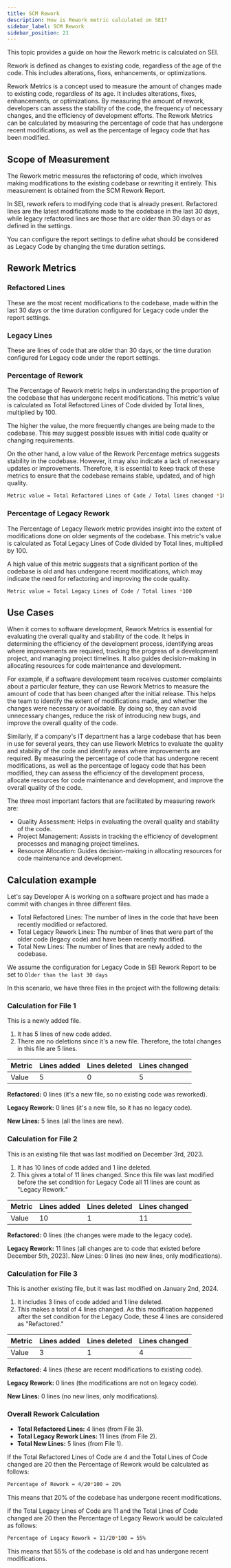 ```yaml
---
title: SCM Rework
description: How is Rework metric calculated on SEI?
sidebar_label: SCM Rework
sidebar_position: 21
---
```


This topic provides a guide on how the Rework metric is calculated on SEI.

Rework is defined as changes to existing code, regardless of the age of the code. This includes alterations, fixes, enhancements, or optimizations. 

Rework Metrics is a concept used to measure the amount of changes made to existing code, regardless of its age. It includes alterations, fixes, enhancements, or optimizations. By measuring the amount of rework, developers can assess the stability of the code, the frequency of necessary changes, and the efficiency of development efforts. The Rework Metrics can be calculated by measuring the percentage of code that has undergone recent modifications, as well as the percentage of legacy code that has been modified.

## Scope of Measurement

The Rework metric measures the refactoring of code, which involves making modifications to the existing codebase or rewriting it entirely. This measurement is obtained from the SCM Rework Report.

In SEI, rework refers to modifying code that is already present. Refactored lines are the latest modifications made to the codebase in the last 30 days, while legacy refactored lines are those that are older than 30 days or as defined in the settings. 

You can configure the report settings to define what should be considered as Legacy Code by changing the time duration settings.

## Rework Metrics

### Refactored Lines

These are the most recent modifications to the codebase, made within the last 30 days or the time duration configured for Legacy code under the report settings.

### Legacy Lines

These are lines of code that are older than 30 days, or the time duration configured for Legacy code under the report settings.

### Percentage of Rework

The Percentage of Rework metric helps in understanding the proportion of the codebase that has undergone recent modifications. This metric's value is calculated as Total Refactored Lines of Code divided by Total lines, multiplied by 100. 

The higher the value, the more frequently changes are being made to the codebase. This may suggest possible issues with initial code quality or changing requirements.

On the other hand, a low value of the Rework Percentage metrics suggests stability in the codebase. However, it may also indicate a lack of necessary updates or improvements. Therefore, it is essential to keep track of these metrics to ensure that the codebase remains stable, updated, and of high quality.

```bash
Metric value = Total Refactored Lines of Code / Total lines changed *100
```

### Percentage of Legacy Rework

The Percentage of Legacy Rework metric provides insight into the extent of modifications done on older segments of the codebase. This metric's value is calculated as Total Legacy Lines of Code divided by Total lines, multiplied by 100. 

A high value of this metric suggests that a significant portion of the codebase is old and has undergone recent modifications, which may indicate the need for refactoring and improving the code quality.

```bash
Metric value = Total Legacy Lines of Code / Total lines *100
```

## Use Cases

When it comes to software development, Rework Metrics is essential for evaluating the overall quality and stability of the code. It helps in determining the efficiency of the development process, identifying areas where improvements are required, tracking the progress of a development project, and managing project timelines. It also guides decision-making in allocating resources for code maintenance and development.

For example, if a software development team receives customer complaints about a particular feature, they can use Rework Metrics to measure the amount of code that has been changed after the initial release. This helps the team to identify the extent of modifications made, and whether the changes were necessary or avoidable. By doing so, they can avoid unnecessary changes, reduce the risk of introducing new bugs, and improve the overall quality of the code.

Similarly, if a company's IT department has a large codebase that has been in use for several years, they can use Rework Metrics to evaluate the quality and stability of the code and identify areas where improvements are required. By measuring the percentage of code that has undergone recent modifications, as well as the percentage of legacy code that has been modified, they can assess the efficiency of the development process, allocate resources for code maintenance and development, and improve the overall quality of the code.

The three most important factors that are facilitated by measuring rework are:

* Quality Assessment: Helps in evaluating the overall quality and stability of the code.
* Project Management: Assists in tracking the efficiency of development processes and managing project timelines.
* Resource Allocation: Guides decision-making in allocating resources for code maintenance and development.

## Calculation example

Let's say Developer A is working on a software project and has made a commit with changes in three different files.

* Total Refactored Lines: The number of lines in the code that have been recently modified or refactored.
* Total Legacy Rework Lines: The number of lines that were part of the older code (legacy code) and have been recently modified.
* Total New Lines: The number of lines that are newly added to the codebase.

We assume the configuration for Legacy Code in SEI Rework Report to be set to `Older than the last 30 days`

In this scenario, we have three files in the project with the following details:

### Calculation for File 1

This is a newly added file.

   1. It has 5 lines of new code added.
   2. There are no deletions since it's a new file. Therefore, the total changes in this file are 5 lines.

| Metric | Lines added | Lines deleted | Lines changed |
| - | - | - | - | 
| Value | 5 | 0 | 5 |

**Refactored:** 0 lines (it's a new file, so no existing code was reworked).

**Legacy Rework:** 0 lines (it's a new file, so it has no legacy code).

**New Lines:** 5 lines (all the lines are new).

### Calculation for File 2

This is an existing file that was last modified on December 3rd, 2023.

   1. It has 10 lines of code added and 1 line deleted.
   2. This gives a total of 11 lines changed. Since this file was last modified before the set condition for Legacy Code all 11 lines are count as "Legacy Rework."

| Metric | Lines added | Lines deleted | Lines changed |
| - | - | - | - | 
| Value | 10 | 1 | 11 |

**Refactored:** 0 lines (the changes were made to the legacy code).

**Legacy Rework:** 11 lines (all changes are to code that existed before December 5th, 2023).
New Lines: 0 lines (no new lines, only modifications).

### Calculation for File 3

This is another existing file, but it was last modified on January 2nd, 2024.

1. It includes 3 lines of code added and 1 line deleted.
2. This makes a total of 4 lines changed. As this modification happened after the set condition for the Legacy Code, these 4 lines are considered as "Refactored."

| Metric | Lines added | Lines deleted | Lines changed |
| - | - | - | - | 
| Value | 3 | 1 | 4 |

**Refactored:** 4 lines (these are recent modifications to existing code).

**Legacy Rework:** 0 lines (the modifications are not on legacy code).

**New Lines:** 0 lines (no new lines, only modifications).

### Overall Rework Calculation

* **Total Refactored Lines:** 4 lines (from File 3).
* **Total Legacy Rework Lines:** 11 lines (from File 2).
* **Total New Lines:** 5 lines (from File 1).

If the Total Refactored Lines of Code are 4 and the Total Lines of Code changed are 20 then the Percentage of Rework would be calculated as follows:

```bash
Percentage of Rework = 4/20*100 = 20%
```

This means that 20% of the codebase has undergone recent modifications.

If the Total Legacy Lines of Code are 11 and the Total Lines of Code changed are 20 then the Percentage of Legacy Rework would be calculated as follows:

```bash
Percentage of Legacy Rework = 11/20*100 = 55%
```

This means that 55% of the codebase is old and has undergone recent modifications.
